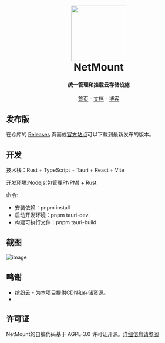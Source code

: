 <h1 align="center">
  <br>
<img src="https://raw.githubusercontent.com/VirtualHotBar/NetMount/main/public/img/color.svg" width="150"/>
  <br>
  NetMount
  <br>
</h1>

<h4 align="center">统一管理和挂载云存储设施</h4>

<p align="center">
  <a href="https://www.netmount.cn">首页</a> -
  <a href="https://docs.netmount.cn">文档</a> -
  <a href="https://blog.hotpe.top">博客</a> 
</p>

## 发布版
在仓库的 [Releases](https://github.com/VirtualHotBar/NetMount/releases) 页面或[官方站点](https://www.netmount.cn/download)可以下载到最新发布的版本。

## 开发
技术栈：Rust + TypeScript + Tauri + React + Vite

开发环境:Nodejs(包管理PNPM) + Rust

命令:
- 安装依赖：pnpm install
- 启动开发环境：pnpm tauri-dev
- 构建可执行文件：pnpm tauri-build

## 截图
![image](https://github.com/VirtualHotBar/NetMount/assets/96966978/a919b68e-a165-411f-a99b-d184b3f264b0)

## 鸣谢
- [缤纷云](https://www.bitiful.com/) - 为本项目提供CDN和存储资源。
- 
## 许可证

NetMount的自编代码基于 AGPL-3.0 许可证开源。[详细信息请参阅](https://docs.netmount.cn/license/)
